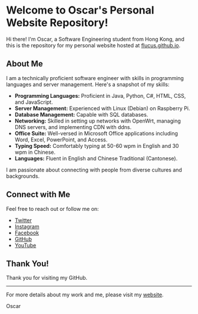 # Welcome to Oscar's Personal Website Repository!

Hi there! I'm Oscar, a Software Engineering student from Hong Kong, and this is the repository for my personal website hosted at [flucus.github.io](http://flucus.github.io/).

## About Me

I am a technically proficient software engineer with skills in programming languages and server management. Here's a snapshot of my skills:

- **Programming Languages:** Proficient in Java, Python, C#, HTML, CSS, and JavaScript.
- **Server Management:** Experienced with Linux (Debian) on Raspberry Pi.
- **Database Management:** Capable with SQL databases.
- **Networking:** Skilled in setting up networks with OpenWrt, managing DNS servers, and implementing CDN with ddns.
- **Office Suite:** Well-versed in Microsoft Office applications including Word, Excel, PowerPoint, and Access.
- **Typing Speed:** Comfortably typing at 50-60 wpm in English and 30 wpm in Chinese.
- **Languages:** Fluent in English and Chinese Traditional (Cantonese).

I am passionate about connecting with people from diverse cultures and backgrounds.

## Connect with Me

Feel free to reach out or follow me on:

- [Twitter](https://twitter.com/Flucus0929)
- [Instagram](https://www.instagram.com/flucus.idv.hk/)
- [Facebook](https://www.facebook.com/flucus0929)
- [GitHub](https://github.com/Flucus)
- [YouTube](https://www.youtube.com/channel/UCDPqwAfdIp-YyGrNL7T4n6g)

## Thank You!

Thank you for visiting my GitHub.

---

For more details about my work and me, please visit my [website](http://flucus.github.io).

Oscar
